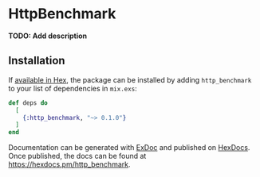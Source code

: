 # HttpBenchmark

**TODO: Add description**

## Installation

If [available in Hex](https://hex.pm/docs/publish), the package can be installed
by adding `http_benchmark` to your list of dependencies in `mix.exs`:

```elixir
def deps do
  [
    {:http_benchmark, "~> 0.1.0"}
  ]
end
```

Documentation can be generated with [ExDoc](https://github.com/elixir-lang/ex_doc)
and published on [HexDocs](https://hexdocs.pm). Once published, the docs can
be found at <https://hexdocs.pm/http_benchmark>.

